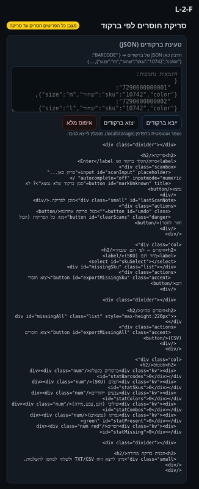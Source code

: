 # L-2-F
<!DOCTYPE html>
<html lang="he" dir="rtl">
<head>
<meta charset="utf-8">
<meta name="viewport" content="width=device-width, initial-scale=1">
<title>סריקת חוסרים לפי ברקוד</title>
<style>
  :root{
    --bg:#0b0f14; --card:#131a22; --fg:#e5e7eb; --muted:#9aa4b2; --accent:#93c5fd;
    --border:#233143; --ok:#86efac; --warn:#facc15; --bad:#fda4af; --chip:#1b2330;
  }
  html,body{height:100%; margin:0; background:var(--bg); color:var(--fg); font-family:system-ui, -apple-system, Segoe UI, Roboto, Helvetica, Arial;}
  .wrap{max-width:1200px; margin:0 auto; padding:16px;}
  header{display:flex; gap:12px; align-items:center; justify-content:space-between; margin-bottom:12px;}
  h1{font-size:20px; margin:0;}
  .badge{font-size:12px; background:var(--warn); color:#111; padding:2px 8px; border-radius:999px;}
  .row{display:flex; gap:12px; flex-wrap:wrap;}
  .col{flex:1 1 320px; min-width:300px; background:var(--card); border:1px solid var(--border); border-radius:12px; padding:12px;}
  h2{font-size:16px; margin:0 0 8px; color:var(--muted);}
  label{font-size:12px; color:var(--muted); display:block; margin:6px 0 4px;}
  input,textarea,select,button{border-radius:10px; border:1px solid var(--border); background:#0a0f14; color:var(--fg); padding:10px; font-size:15px; outline:none;}
  textarea{width:100%; min-height:120px; resize:vertical;}
  select{width:100%;}
  .actions{display:flex; gap:8px; flex-wrap:wrap; margin-top:8px;}
  button{cursor:pointer;}
  button:hover{background:#0f1520;}
  .accent{background:#0d1420; border-color:#27455b;}
  .danger{background:#1b1112; border-color:#4a2628; color:#fecaca;}
  .ok{color:#052e16; background:#102214; border-color:#264a34;}
  .list{max-height:360px; overflow:auto; border:1px dashed var(--border); border-radius:10px; padding:8px;}
  .kv{display:flex; justify-content:space-between; gap:12px; padding:6px 0; border-bottom:1px dashed var(--border);}
  .kv:last-child{border-bottom:0;}
  .pill{display:inline-block; padding:2px 8px; border-radius:999px; background:var(--chip); border:1px solid var(--border); font-size:12px; margin:2px;}
  .small{font-size:12px; color:var(--muted);}
  .num{font-variant-numeric: tabular-nums;}
  .scanbox{display:flex; gap:8px;}
  .scanbox input{flex:1;}
  .green{color:var(--ok);}
  .red{color:var(--bad);}
  .divider{height:1px; background:var(--border); margin:10px -12px;}
</style>
</head>
<body>
<div class="wrap">
  <header>
    <h1>סריקת חוסרים לפי ברקוד</h1>
    <span class="badge">מצב: כל הפריטים חסרים עד סריקה</span>
  </header>

  <div class="row">
    <div class="col">
      <h2>טעינת ברקודים (JSON)</h2>
      <label>הדבק כאן JSON של ברקודים → { "BARCODE": {"sku":"10742","color":"שחור","size":"m"}, ... }</label>
      <textarea id="jsonArea" placeholder='דוגמאות נתמכות:
{
  "7290000000001": {"sku":"10742","color":"שחור","size":"m"},
  "7290000000002": {"sku":"10742","color":"שחור","size":"l"}
}
או מערך:
[
  {"barcode":"7290000000001","sku":"10742","color":"שחור","size":"m"},
  {"barcode":"7290000000002","sku":"10742","color":"שחור","size":"l"}
]'></textarea>
      <div class="actions">
        <button id="importJson" class="accent">ייבא ברקודים</button>
        <button id="exportJson">יצוא ברקודים</button>
        <button id="clearAll" class="danger">איפוס מלא</button>
      </div>
      <div class="small">נשמר אוטומטית בדפדפן (localStorage). מומלץ לייצא לגיבוי.</div>

      <div class="divider"></div>

      <h2>סריקה</h2>
      <label>סרוק/הקלד ברקוד ואז Enter</label>
      <div class="scanbox">
        <input id="scanInput" placeholder="סרוק כאן..." autocomplete="off" inputmode="numeric" />
        <button id="markUnknown" title="סמן ברקוד שלא נמצא">? לא נמצא</button>
      </div>
      <div class="small" id="lastScanNote">מוכן לסריקה.</div>
      <div class="actions">
        <button id="undo" class="">בטל סריקה אחרונה</button>
        <button id="clearScans" class="danger">נקה כל הסריקות (הכול חוזר לחסר)</button>
      </div>
    </div>

    <div class="col">
      <h2>חוסרים — לפי דגם שנבחר</h2>
      <label>בחר דגם (SKU)</label>
      <select id="skuSelect"></select>
      <div id="missingSku" class="list"></div>
      <div class="actions">
        <button id="exportMissingSku" class="accent">יצוא חוסרי דגם</button>
      </div>

      <div class="divider"></div>

      <h2>חוסרים סה״כ</h2>
      <div id="missingAll" class="list" style="max-height:220px"></div>
      <div class="actions">
        <button id="exportMissingAll" class="accent">יצוא חוסרים (CSV)</button>
      </div>
    </div>

    <div class="col">
      <h2>סטטוס</h2>
      <div class="kv"><div>ברקודים בקטלוג</div><div class="num" id="statBarcodes">0</div></div>
      <div class="kv"><div>דגמים (SKU)</div><div class="num" id="statSkus">0</div></div>
      <div class="kv"><div>צבעים ייחודיים</div><div class="num" id="statColors">0</div></div>
      <div class="kv"><div>שילובי (דגם,צבע,מידה)</div><div class="num" id="statCombos">0</div></div>
      <div class="kv"><div>נסרקו (נמצאים)</div><div class="num green" id="statPresent">0</div></div>
      <div class="kv"><div>חסרים</div><div class="num red" id="statMissing">0</div></div>

      <div class="divider"></div>

      <h2>תבנית בדיקה מהירה</h2>
      <div class="small">ניתן לייצא דוח TXT/CSV ולשלוח למחסן להשלמות.</div>
    </div>
  </div>

</div>

<script>
(() => {
  const $ = s => document.querySelector(s);
  const $$ = s => Array.from(document.querySelectorAll(s));

  // ---- Persistent state ----
  let barcodes = load('barcodes') || {}; // {barcode: {sku,color,size}}
  let scans = load('scans') || {};       // { sku: { color: Set(sizes) } } -> PRESENT sizes
  let history = [];                      // last scanned for undo

  // Derived catalog: sizes per (sku,color) based on barcodes
  function deriveCatalog(){
    const cat = {}; // { sku: { colors: Set, sizes: Set, mapColorSizes: {color:Set(sizes)} } }
    for(const [code, meta] of Object.entries(barcodes)){
      if(!meta || !meta.sku || !meta.color || !meta.size) continue;
      const sku = String(meta.sku);
      const color = String(meta.color);
      const size = String(meta.size).toLowerCase();
      if(!cat[sku]) cat[sku] = {colors:new Set(), sizes:new Set(), mapColorSizes:{}};
      cat[sku].colors.add(color);
      cat[sku].sizes.add(size);
      if(!cat[sku].mapColorSizes[color]) cat[sku].mapColorSizes[color] = new Set();
      cat[sku].mapColorSizes[color].add(size);
    }
    return cat;
  }

  let catalog = deriveCatalog();

  // ---- Helpers ----
  function save(key, val){ localStorage.setItem(key, JSON.stringify(val)); }
  function load(key){ const s = localStorage.getItem(key); return s ? JSON.parse(s) : null; }
  function setPresent(sku, color, size, present=true){
    scans[sku] = scans[sku] || {};
    scans[sku][color] = scans[sku][color] || [];
    const set = new Set(scans[sku][color]);
    if(present) set.add(size); else set.delete(size);
    scans[sku][color] = Array.from(set);
    save('scans', scans);
  }
  function getPresentSet(sku,color){
    if(!scans[sku] || !scans[sku][color]) return new Set();
    return new Set(scans[sku][color]);
  }
  function combosCount(){
    let n = 0;
    for(const sku of Object.keys(catalog)){
      const map = catalog[sku].mapColorSizes;
      for(const color of Object.keys(map)){
        n += map[color].size;
      }
    }
    return n;
  }
  function presentCount(){
    let n = 0;
    for(const sku of Object.keys(scans)){
      for(const color of Object.keys(scans[sku])){
        n += new Set(scans[sku][color]).size;
      }
    }
    return n;
  }
  function missingCount(){
    return combosCount() - presentCount();
  }
  function updateStats(){
    $('#statBarcodes').textContent = Object.keys(barcodes).length;
    $('#statSkus').textContent = Object.keys(catalog).length;
    const colorSet = new Set();
    Object.values(catalog).forEach(c=> c.colors.forEach(x=>colorSet.add(x)));
    $('#statColors').textContent = colorSet.size;
    $('#statCombos').textContent = combosCount();
    $('#statPresent').textContent = presentCount();
    $('#statMissing').textContent = missingCount();
  }
  function download(filename, text){
    const blob = new Blob([text], {type:'text/plain;charset=utf-8'});
    const a = document.createElement('a');
    a.href = URL.createObjectURL(blob);
    a.download = filename;
    document.body.appendChild(a);
    a.click();
    setTimeout(()=>{ URL.revokeObjectURL(a.href); a.remove(); }, 0);
  }

  // ---- Renderers ----
  const skuSelect = $('#skuSelect');
  const missingSku = $('#missingSku');
  const missingAll = $('#missingAll');
  function renderSkuSelect(){
    const skus = Object.keys(catalog).sort();
    skuSelect.innerHTML = skus.map(s=>`<option value="${escapeHtml(s)}">${escapeHtml(s)}</option>`).join('');
  }
  function renderMissingForSku(){
    const sku = skuSelect.value;
    missingSku.innerHTML = '';
    if(!sku || !catalog[sku]) return;
    const map = catalog[sku].mapColorSizes;
    const frag = document.createDocumentFragment();
    Object.keys(map).sort().forEach(color => {
      const present = getPresentSet(sku,color);
      const missing = Array.from(map[color]).filter(sz=>!present.has(sz));
      const row = document.createElement('div');
      row.className = 'kv';
      row.innerHTML = `<div><b>${escapeHtml(color)}</b></div>
        <div>${missing.length ? missing.map(s=>`<span class="pill">${s.toUpperCase()}</span>`).join(' ') : '<span class="small">אין חוסרים</span>'}</div>`;
      frag.appendChild(row);
    });
    missingSku.appendChild(frag);
  }
  function renderMissingAll(){
    missingAll.innerHTML = '';
    const frag = document.createDocumentFragment();
    Object.keys(catalog).sort().forEach(sku => {
      const map = catalog[sku].mapColorSizes;
      Object.keys(map).sort().forEach(color => {
        const present = getPresentSet(sku,color);
        const missing = Array.from(map[color]).filter(sz=>!present.has(sz));
        const row = document.createElement('div');
        row.className = 'kv';
        row.innerHTML = `<div><b>${escapeHtml(sku)}</b> · ${escapeHtml(color)}</div>
          <div>${missing.length ? missing.map(s=>`<span class="pill">${s.toUpperCase()}</span>`).join(' ') : '<span class="small">אין</span>'}</div>`;
        frag.appendChild(row);
      });
    });
    missingAll.appendChild(frag);
  }
  function renderAll(){
    renderSkuSelect();
    if(!skuSelect.value && skuSelect.options.length) skuSelect.value = skuSelect.options[0].value;
    renderMissingForSku();
    renderMissingAll();
    updateStats();
  }

  // ---- Events ----
  $('#importJson').addEventListener('click', () => {
    try{
      const raw = $('#jsonArea').value.trim();
      if(!raw){ alert('נא להדביק JSON'); return; }
      let data = JSON.parse(raw);
      const map = {};
      if(Array.isArray(data)){
        for(const row of data){
          if(!row) continue;
          const bc = String(row.barcode ?? '').trim();
          const sku = row.sku, color = row.color, size = row.size;
          if(!bc || !sku || !color || !size) continue;
          map[bc] = {sku:String(sku), color:String(color), size:String(size).toLowerCase()};
        }
      }else{
        for(const [bc, meta] of Object.entries(data)){
          if(!meta) continue;
          const sku = meta.sku, color = meta.color, size = meta.size;
          if(!bc || !sku || !color || !size) continue;
          map[String(bc)] = {sku:String(sku), color:String(color), size:String(size).toLowerCase()};
        }
      }
      if(Object.keys(map).length === 0) throw new Error('לא נמצאו פריטים ב־JSON');
      barcodes = map;
      save('barcodes', barcodes);
      catalog = deriveCatalog();
      // נקה סריקות כי ייתכן שהקטלוג השתנה
      scans = {};
      save('scans', scans);
      history = [];
      renderAll();
      alert('הברקודים נטענו בהצלחה');
    }catch(e){
      alert('שגיאה בייבוא JSON: ' + e.message);
    }
  });

  $('#exportJson').addEventListener('click', () => {
    download('barcodes.json', JSON.stringify(barcodes, null, 2));
  });

  $('#clearAll').addEventListener('click', () => {
    if(confirm('לאפס הכול? (ברקודים + סריקות)')){
      localStorage.clear();
      barcodes = {}; scans = {}; history = [];
      catalog = deriveCatalog();
      renderAll();
    }
  });

  skuSelect.addEventListener('change', () => {
    renderMissingForSku();
  });

  $('#clearScans').addEventListener('click', () => {
    if(confirm('להחזיר הכול לחוסר?')){
      scans = {}; history = [];
      save('scans', scans);
      renderAll();
    }
  });

  $('#undo').addEventListener('click', () => {
    const last = history.pop();
    if(!last){ $('#lastScanNote').textContent = 'אין מה לבטל.'; return; }
    // undo means mark that size as missing again
    setPresent(last.sku, last.color, last.size, false);
    $('#lastScanNote').textContent = `בוטל: ${last.barcode} → ${last.sku} / ${last.color} / ${last.size.toUpperCase()}`;
    renderAll();
  });

  const scanInput = $('#scanInput');
  scanInput.addEventListener('keydown', (e) => {
    if(e.key === 'Enter'){
      const code = scanInput.value.trim();
      if(!code) return;
      handleScan(code);
      scanInput.value = '';
    }
  });

  $('#markUnknown').addEventListener('click', () => {
    const code = scanInput.value.trim();
    if(!code) { alert('אין ברקוד בשדה.'); return; }
    $('#lastScanNote').textContent = `ברקוד לא נמצא בקטלוג: ${code}`;
    scanInput.value = '';
  });

  function handleScan(code){
    const meta = barcodes[code];
    if(!meta){
      $('#lastScanNote').textContent = `ברקוד לא נמצא בקטלוג: ${code}`;
      flashInput(false);
      return;
    }
    const sku = String(meta.sku);
    const color = String(meta.color);
    const size = String(meta.size).toLowerCase();
    setPresent(sku, color, size, true); // מסמן *רק* המידה הזו כקיימת
    history.push({barcode:code, sku, color, size});
    $('#lastScanNote').textContent = `נסרק ✓ ${code} → ${sku} / ${color} / ${size.toUpperCase()}`;
    flashInput(true);
    // עדכון תצוגות
    if(!skuSelect.value) skuSelect.value = sku;
    renderAll();
  }

  function flashInput(ok){
    scanInput.style.borderColor = ok ? '#265c3a' : '#6b2c2c';
    setTimeout(()=> scanInput.style.borderColor = '', 250);
  }

  function escapeHtml(s){
    return String(s).replace(/[&<>"']/g, m => ({"&":"&amp;","<":"&lt;",">":"&gt;","\"":"&quot;","'":"&#39;"}[m]));
  }

  // ---- Boot ----
  // preload tiny example if empty
  if(Object.keys(barcodes).length === 0){
    barcodes = {
      "1001":{"sku":"10742","color":"שחור","size":"m"},
      "1002":{"sku":"10742","color":"שחור","size":"l"},
      "1003":{"sku":"10742","color":"לבן","size":"m"},
      "1004":{"sku":"10742","color":"ירוק","size":"xl"}
    };
    save('barcodes', barcodes);
  }
  catalog = deriveCatalog();
  renderAll();
  $('#lastScanNote').textContent = 'מוכן לסריקה. הדבק/סרוק ברקוד ולחץ Enter.';
})();
</script>
</body>
</html>
